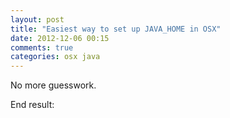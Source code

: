 ```yaml
---
layout: post
title: "Easiest way to set up JAVA_HOME in OSX"
date: 2012-12-06 00:15
comments: true
categories: osx java
---
```


No more guesswork.


End result:

